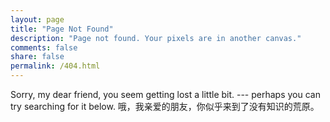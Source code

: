 ```yaml
---
layout: page
title: "Page Not Found"
description: "Page not found. Your pixels are in another canvas."
comments: false
share: false
permalink: /404.html
---  
```


Sorry, my dear friend, you seem getting lost a little bit. --- perhaps you can try searching for it below.
哦，我亲爱的朋友，你似乎来到了没有知识的荒原。

<script type="text/javascript">
  var GOOG_FIXURL_LANG = 'en';
  var GOOG_FIXURL_SITE = '{{ site.url }}'
</script>
<script type="text/javascript"
  src="//linkhelp.clients.google.com/tbproxy/lh/wm/fixurl.js">
</script>

